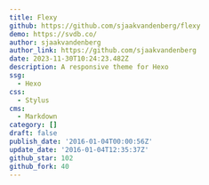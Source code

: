 ```yaml
---
title: Flexy
github: https://github.com/sjaakvandenberg/flexy
demo: https://svdb.co/
author: sjaakvandenberg
author_link: https://github.com/sjaakvandenberg
date: 2023-11-30T10:24:23.482Z
description: A responsive theme for Hexo
ssg:
  - Hexo
css:
  - Stylus
cms:
  - Markdown
category: []
draft: false
publish_date: '2016-01-04T00:00:56Z'
update_date: '2016-01-04T12:35:37Z'
github_star: 102
github_fork: 40
---
```

